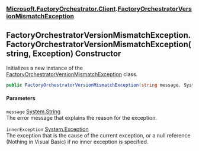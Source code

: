 ### [Microsoft.FactoryOrchestrator.Client](Microsoft_FactoryOrchestrator_Client.md 'Microsoft.FactoryOrchestrator.Client').[FactoryOrchestratorVersionMismatchException](Microsoft_FactoryOrchestrator_Client_FactoryOrchestratorVersionMismatchException.md 'Microsoft.FactoryOrchestrator.Client.FactoryOrchestratorVersionMismatchException')
## FactoryOrchestratorVersionMismatchException.FactoryOrchestratorVersionMismatchException(string, Exception) Constructor
Initializes a new instance of the [FactoryOrchestratorVersionMismatchException](Microsoft_FactoryOrchestrator_Client_FactoryOrchestratorVersionMismatchException.md 'Microsoft.FactoryOrchestrator.Client.FactoryOrchestratorVersionMismatchException') class.  
```csharp
public FactoryOrchestratorVersionMismatchException(string message, System.Exception innerException);
```
#### Parameters
<a name='Microsoft_FactoryOrchestrator_Client_FactoryOrchestratorVersionMismatchException_FactoryOrchestratorVersionMismatchException(string_System_Exception)_message'></a>
`message` [System.String](https://docs.microsoft.com/en-us/dotnet/api/System.String 'System.String')  
The error message that explains the reason for the exception.
  
<a name='Microsoft_FactoryOrchestrator_Client_FactoryOrchestratorVersionMismatchException_FactoryOrchestratorVersionMismatchException(string_System_Exception)_innerException'></a>
`innerException` [System.Exception](https://docs.microsoft.com/en-us/dotnet/api/System.Exception 'System.Exception')  
The exception that is the cause of the current exception, or a null reference (Nothing in Visual Basic) if no inner exception is specified.
  
